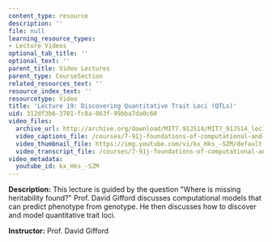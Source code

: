 ```yaml
---
content_type: resource
description: ''
file: null
learning_resource_types:
- Lecture Videos
optional_tab_title: ''
optional_text: ''
parent_title: Video Lectures
parent_type: CourseSection
related_resources_text: ''
resource_index_text: ''
resourcetype: Video
title: 'Lecture 19: Discovering Quantitative Trait Loci (QTLs)'
uid: 312df3b6-3701-fc8a-063f-99bba7da0c60
video_files:
  archive_url: http://archive.org/download/MIT7.91JS14/MIT7_91JS14_lec19_300k.mp4
  video_captions_file: /courses/7-91j-foundations-of-computational-and-systems-biology-spring-2014/96f156f9c7805ad8b5ba85e629c72110_kx_Hks_-SZM.vtt
  video_thumbnail_file: https://img.youtube.com/vi/kx_Hks_-SZM/default.jpg
  video_transcript_file: /courses/7-91j-foundations-of-computational-and-systems-biology-spring-2014/8626c7d6dfa0d91fca51d5b19c8462b2_kx_Hks_-SZM.pdf
video_metadata:
  youtube_id: kx_Hks_-SZM
---
```


**Description:** This lecture is guided by the question "Where is missing heritability found?" Prof. David Gifford discusses computational models that can predict phenotype from genotype. He then discusses how to discover and model quantitative trait loci.

**Instructor:** Prof. David Gifford